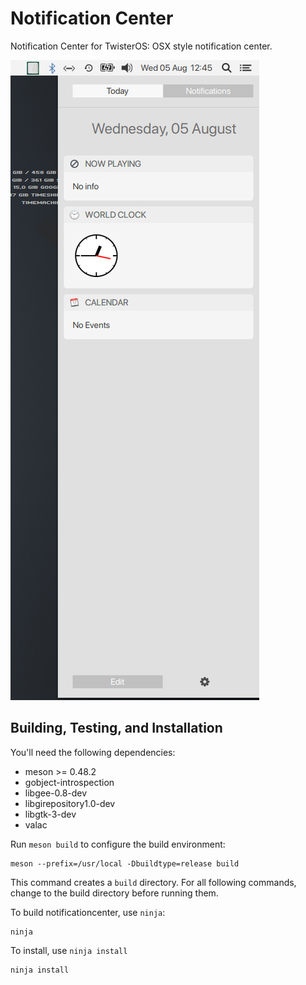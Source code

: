 # Notification Center
Notification Center for TwisterOS: OSX style notification center.

![NotificationCenter Screenshot](data/screenshot.png?raw=true)

## Building, Testing, and Installation

You'll need the following dependencies:
* meson >= 0.48.2
* gobject-introspection
* libgee-0.8-dev
* libgirepository1.0-dev
* libgtk-3-dev
* valac

Run `meson build` to configure the build environment:

    meson --prefix=/usr/local -Dbuildtype=release build
    
This command creates a `build` directory. For all following commands, change to
the build directory before running them.

To build notificationcenter, use `ninja`:

    ninja

To install, use `ninja install`

    ninja install
